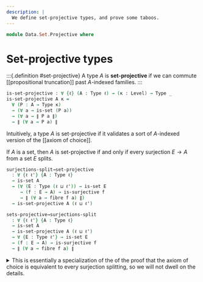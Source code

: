 ```yaml
---
description: |
  We define set-projective types, and prove some taboos.
---
```

<!--
```agda
open import 1Lab.Classical
open import 1Lab.Prelude

open import Data.Dec
open import Data.Fin

open import Meta.Invariant
```
-->
```agda
module Data.Set.Projective where
```

# Set-projective types

<!--
```agda
private variable
  ℓ ℓ' ℓ'' : Level
```
-->

:::{.definition #set-projective}
A type $A$ is **set-projective** if we can commute [[propositional truncation]]
past $A$-indexed families.
:::

```agda
is-set-projective : ∀ {ℓ} (A : Type ℓ) → (κ : Level) → Type _
is-set-projective A κ =
  ∀ (P : A → Type κ)
  → (∀ a → is-set (P a))
  → (∀ a → ∥ P a ∥)
  → ∥ (∀ a → P a) ∥
```

Intuitively, a type $A$ is set-projective if it validates a sort of
$A$-indexed version of the [[axiom of choice]].

If $A$ is a set, then $A$ is set-projective if and only if every
surjection $E \to A$ from a set $E$ splits.

```agda
surjections-split→set-projective
  : ∀ {ℓ ℓ'} {A : Type ℓ}
  → is-set A
  → (∀ (E : Type (ℓ ⊔ ℓ')) → is-set E
     → (f : E → A) → is-surjective f
     → ∥ (∀ a → fibre f a) ∥)
  → is-set-projective A (ℓ ⊔ ℓ')

sets-projective→surjections-split
  : ∀ {ℓ ℓ'} {A : Type ℓ}
  → is-set A
  → is-set-projective A (ℓ ⊔ ℓ')
  → ∀ {E : Type ℓ'} → is-set E
  → (f : E → A) → is-surjective f
  → ∥ (∀ a → fibre f a) ∥
```

<details>
<summary>This is essentially a specialization of the of the proof that
the axiom of choice is equivalent to every surjection splitting, so we
will not dwell on the details.
</summary>
```agda
surjections-split→set-projective {A = A} A-set surj-split P P-set ∥P∥ =
  ∥-∥-map
    (Equiv.to (Π-cod≃ (Fibre-equiv P)))
    (surj-split (Σ[ x ∈ A ] (P x)) (Σ-is-hlevel 2 A-set P-set) fst λ x →
      ∥-∥-map (Equiv.from (Fibre-equiv P x)) (∥P∥ x))

sets-projective→surjections-split A-set A-pro E-set f =
  A-pro (fibre f) (λ x → fibre-is-hlevel 2 E-set A-set f x)
```
</details>

## Closure of set-projectivity

Set-projective types are closed under Σ-types. Suppose that $A : \ty$ is a
set-projective type, and that $B : A \to \ty$ is a family of set-projective
types, and let $P : \Sigma\ A\ B \to \set$ be a family of merely inhabited sets.
Note that $(b : B(a)) \to P(a, b)$ is a $B(a)$-indexed family of merely
inhabited sets for every $a$, so its product must also be inhabited by projectivity
of $B(a)$. Moreover, $A$ is also projective, so $(a : A) \to (b : B(a)) \to P(a, b)$
is also merely inhabited, as $(b : B(a)) \to P(a, b)$ is an $A$-indexed family of
merely inhabited sets. We can then uncurry this family to finish the proof.

```agda
Σ-set-projective
  : ∀ {A : Type ℓ} {B : A → Type ℓ'}
  → is-set-projective A (ℓ' ⊔ ℓ'')
  → (∀ a → is-set-projective (B a) ℓ'')
  → is-set-projective (Σ[ a ∈ A ] B a) ℓ''
Σ-set-projective {A = A} {B = B} A-pro B-pro P P-set ∥P∥ = do
  ∥-∥-map uncurry $
    A-pro (λ a → ((b : B a) → P (a , b))) (λ a → Π-is-hlevel 2 λ b → P-set (a , b)) λ a →
    B-pro a (λ b → P (a , b)) (λ b → P-set (a , b)) λ b → ∥P∥ (a , b)
```

Moreover, set-projective types are stable under retracts. Suppose that
we have $f : A \to B, g : B \to A$ with $f \circ g = \id$ with $A$ set-projective,
and let $P : B \to \set$ be a family of merely inhabited sets. We can
precompose $P$ with $f$ to obtain an $A$-indexed family of sets whose
product $\Pi (a : A) \to P(f(a))$ must be inhabited via projectivity of $A$.
Moreover, we can precompose again with $g$ to see that $\Pi (b : B) \to P(f(g(b)))$
is merely inhabited. Finally, $f(g(b)) = b$, so $\Pi (b : B) \to P(b)$ is
merely inhabited.

```agda
retract→set-projective
  : ∀ {A : Type ℓ} {B : Type ℓ'}
  → (f : A → B) (g : B → A)
  → is-left-inverse f g
  → is-set-projective A ℓ''
  → is-set-projective B ℓ''
retract→set-projective {A = A} {B = B} f g retract A-pro P P-set ∥P∥ =
  ∥-∥-map (λ k b → subst P (retract b) (k (g b)))
    (A-pro (P ∘ f) (P-set ∘ f) (∥P∥ ∘ f))
```

This gives us a nice proof that set-projectivity is stable under equivalence.

```agda
Equiv→set-projective
  : ∀ {A : Type ℓ} {B : Type ℓ'}
  → A ≃ B
  → is-set-projective A ℓ''
  → is-set-projective B ℓ''
Equiv→set-projective f A-pro =
  retract→set-projective (Equiv.to f) (Equiv.from f) (Equiv.ε f) A-pro
```

By the theorem of [[finite choice]], finite sets are projective.

```agda
Fin-set-projective : ∀ {n} → is-set-projective (Fin n) ℓ
Fin-set-projective {n = n} P P-set ∥P∥ = finite-choice n ∥P∥

finite→set-projective
  : {A : Type ℓ}
  → Finite A
  → is-set-projective A ℓ'
finite→set-projective finite =
  rec! (λ enum → Equiv→set-projective (enum e⁻¹) Fin-set-projective)
    (enumeration ⦃ finite ⦄)
```

## Taboos

As it turns out, the finite types are the *only* types that are projective
constructively! The general sketch of the taboo is that it is consistent that:

1. Propositions are projective.
2. Every infinite set admits an injection from `Nat`{.Agda}. In other
  words, every infinite set is Dedekind-infinite.
3. Countable choice fails (IE: the natural numbers are not set-projective).

The existence of such a model is out of scope for this page, so we will
focus our attention on the internal portion of the argument. In particular,
we will prove that if propositions are set-projective, then the existence of an
Dedekind-infinite set-projective type implies countable choice.

First, note that if propositions are set-projective, then the [[image]] of
every function into a set-projective type is itself set-projective. This
follows directly from the definition of images, along with closure of
projectives under `Σ`{.Agda}.

```agda
module _
  (props-projective : ∀ {ℓ ℓ'} → (A : Type ℓ) → is-prop A → is-set-projective A ℓ')
  where

  props-projective→image-projective
    : ∀ {A : Type ℓ} {B : Type ℓ'}
    → (f : A → B)
    → is-set-projective B (ℓ ⊔ ℓ' ⊔ ℓ'')
    → is-set-projective (image f) ℓ''
  props-projective→image-projective f B-pro =
    Σ-set-projective B-pro λ b → props-projective _ (hlevel 1)
```

This in turn implies that set-projective types are stable under embeddings,
as the image of an [[embedding]] $f : A \mono B$ is equivalent to $A$.

```agda
  props-projective+is-embedding→set-projective
    : ∀ {A : Type ℓ} {B : Type ℓ'} {f : A → B}
    → is-embedding f
    → is-set-projective B (ℓ ⊔ ℓ' ⊔ ℓ'')
    → is-set-projective A ℓ''
  props-projective+is-embedding→set-projective {f = f} f-emb B-pro =
    Equiv→set-projective
      (is-embedding→image-equiv f-emb e⁻¹)
      (props-projective→image-projective f B-pro)
```

If we specialise this result to embeddings $Nat \mono A$, then we
obtain countable choice from the existence of a Dedekind-infinite type.

```agda
  props-projective+dedekind-infinite-projective→countable-choice
    : ∀ {A : Type ℓ} {f : Nat → A}
    → is-embedding f
    → is-set-projective A (ℓ ⊔ ℓ')
    → is-set-projective Nat ℓ'
  props-projective+dedekind-infinite-projective→countable-choice =
    props-projective+is-embedding→set-projective
```

Note that the set-projectivity of propositions is itself a taboo: in particular,
every proposition is set-projective if and only if every set has split support.
The following proof is adapted from [@Kraus-Escardó-Coquand-Altenkirch:2016].

We will start with the reverse direction. Suppose that every proposition
is set projective, and let $A$ be a set. The truncation of $A$ is a propositton,
and the constant family $\| A \| \to A$ is a set-indexed family, so projectivity
of $\| A \|$ directly gives us split support.

```agda
props-projective→split-support
  : ∀ {ℓ}
  → ((A : Type ℓ) → is-prop A → is-set-projective A ℓ)
  → ∀ (A : Type ℓ) → is-set A → ∥ (∥ A ∥ → A) ∥
props-projective→split-support props-projective A A-set =
  props-projective ∥ A ∥ (hlevel 1) (λ _ → A) (λ _ → A-set) id
```

For the forward direction, suppose that every set has split support,
let $A$ be a proposition, and $P : A \to \set$ a family of merely inhabited
sets. Note that the type $\Sigma A P$ is a set, so it must have split
support $s : \| \| \Sigma A P \| \to \Sigma A P \|$. Moreover, $P(a)$
is always merely inhabited, so we can readily show that $\| A \to \Sigma A P\|$.
Finally, $A$ is a proposition, so we can obtain a $P(a)$ from $\Sigma A P$
for any $a : A$; if we combine this with our previous observation, we
immediately get $\| (a : A) \to P(a) \|$.

```agda
split-support→props-projective
  : ∀ {ℓ}
  → (∀ (A : Type ℓ) → is-set A → ∥ (∥ A ∥ → A) ∥)
  → (A : Type ℓ) → is-prop A → is-set-projective A ℓ
split-support→props-projective split-support A A-prop P P-set ∥P∥ = do
  s ← split-support (Σ[ a ∈ A ] P a) (Σ-is-hlevel 2 (is-prop→is-set A-prop) P-set)
  pure λ a → subst P (A-prop _ _) (snd (s (∥-∥-map (λ p → (a , p)) (∥P∥ a))))
```
